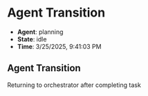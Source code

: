 # Agent Transition

- **Agent**: planning
- **State**: idle
- **Time**: 3/25/2025, 9:41:03 PM

## Agent Transition

Returning to orchestrator after completing task

